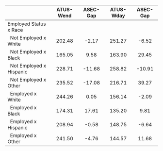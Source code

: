 
|                      |    ATUS-Wend |     ASEC-Gap |    ATUS-Wday |     ASEC-Gap |
| -------------------- | :----------: | :----------: | :----------: | :----------: |
| Employed Status x Race |              |              |              |              |
| &nbsp;&nbsp;Not Employed x White |       202.48 |        -2.17 |       251.27 |        -6.52 |
| &nbsp;&nbsp;Not Employed x Black |       165.05 |         9.58 |       163.90 |        29.45 |
| &nbsp;&nbsp;Not Employed x Hispanic |       228.71 |       -11.68 |       258.82 |       -10.91 |
| &nbsp;&nbsp;Not Employed x Other |       235.52 |       -17.08 |       216.71 |        39.27 |
| &nbsp;&nbsp;Employed x White |       244.26 |         0.05 |       156.14 |        -2.09 |
| &nbsp;&nbsp;Employed x Black |       174.31 |        17.61 |       135.20 |         9.81 |
| &nbsp;&nbsp;Employed x Hispanic |       208.94 |        -0.58 |       148.75 |        -6.64 |
| &nbsp;&nbsp;Employed x Other |       241.50 |        -4.76 |       144.57 |        11.68 |

